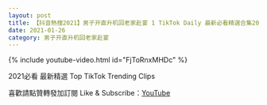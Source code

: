 ```yaml
---
layout: post
title: 【抖音熱搜2021】男子开直升机回老家赴宴 1 TikTok Daily 最新必看精選合集2021 01 26
date: 2021-01-26
category: 男子开直升机回老家赴宴
---
```


{% include youtube-video.html id="FjToRnxMHDc" %}

2021必看 最新精選 Top TikTok Trending Clips

喜歡請點贊轉發加訂閱 Like & Subscribe：[YouTube](https://www.youtube.com/channel/UCAoR7VcanIPd04uEq_GIylA/videos)

